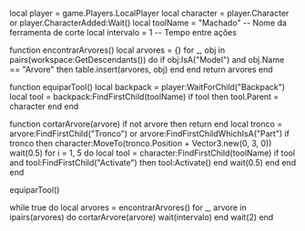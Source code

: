local player = game.Players.LocalPlayer
local character = player.Character or player.CharacterAdded:Wait()
local toolName = "Machado" -- Nome da ferramenta de corte
local intervalo = 1 -- Tempo entre ações

function encontrarArvores()
    local arvores = {}
    for _, obj in pairs(workspace:GetDescendants()) do
        if obj:IsA("Model") and obj.Name == "Arvore" then
            table.insert(arvores, obj)
        end
    end
    return arvores
end

function equiparTool()
    local backpack = player:WaitForChild("Backpack")
    local tool = backpack:FindFirstChild(toolName)
    if tool then
        tool.Parent = character
    end
end

function cortarArvore(arvore)
    if not arvore then return end
    local tronco = arvore:FindFirstChild("Tronco") or arvore:FindFirstChildWhichIsA("Part")
    if tronco then
        character:MoveTo(tronco.Position + Vector3.new(0, 3, 0))
        wait(0.5)
        for i = 1, 5 do
            local tool = character:FindFirstChild(toolName)
            if tool and tool:FindFirstChild("Activate") then
                tool:Activate()
            end
            wait(0.5)
        end
    end
end

equiparTool()

while true do
    local arvores = encontrarArvores()
    for _, arvore in ipairs(arvores) do
        cortarArvore(arvore)
        wait(intervalo)
    end
    wait(2)
end
